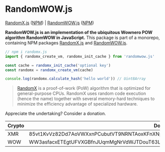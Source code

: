 # RandomWOW.js

[RandomX.js](https://github.com/l1mey112/randomx.js) ([NPM](https://www.npmjs.com/package/randomx.js)) | [RandomWOW.js](https://github.com/l1mey112/randomx.js) ([NPM](https://www.npmjs.com/package/randomwow.js))

**RandomWOW.js is an implementation of the ubiquitous Wownero POW algorithm RandomWOW in JavaScript.** This package is part of a monorepo, containing NPM packages [RandomX.js](https://www.npmjs.com/package/randomx.js) and [RandomWOW.js](https://www.npmjs.com/package/randomwow.js).

```ts
// npm i randomx.js
import { randomx_create_vm, randomx_init_cache } from 'randomwow.js'

const cache = randomx_init_cache('optional key')
const randomx = randomx_create_vm(cache)

console.log(randomx.calculate_hash('hello world')) // Uint8Array
```

> [RandomX](https://github.com/tevador/RandomX) is a proof-of-work (PoW) algorithm that is optimized for general-purpose CPUs. RandomX uses random code execution (hence the name) together with several memory-hard techniques to minimize the efficiency advantage of specialized hardware.

Appreciate the undertaking? Consider a donation.

| Crypto  | Donation Address |
| ------------- | ------------- |
| XMR  | 85vt1KvVz82Dd7AoVWXxnPCubutVT9NRNTAoxKFnXNpzcUfLFZ7rBtjbxonPTD5roE998XczLAoCrUD7tPS84AUQ8cZXHRM |
| WOW  | WW3asfacxETEgtUFVXGBfnJUqmMgNrVdWJTDouT63Ly4B1B9xiqj2g6bDPS8jZNn6pXY5pj4dnmTtL1gLRTAxXwz1LQhsua1R |
